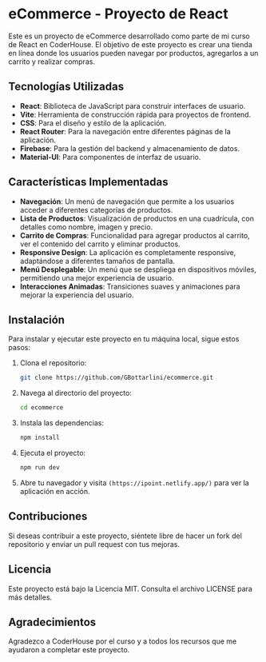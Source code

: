 # eCommerce - Proyecto de React

Este es un proyecto de eCommerce desarrollado como parte de mi curso de React en CoderHouse. El objetivo de este proyecto es crear una tienda en línea donde los usuarios pueden navegar por productos, agregarlos a un carrito y realizar compras.

## Tecnologías Utilizadas

- **React**: Biblioteca de JavaScript para construir interfaces de usuario.
- **Vite**: Herramienta de construcción rápida para proyectos de frontend.
- **CSS**: Para el diseño y estilo de la aplicación.
- **React Router**: Para la navegación entre diferentes páginas de la aplicación.
- **Firebase**: Para la gestión del backend y almacenamiento de datos.
- **Material-UI**: Para componentes de interfaz de usuario.

## Características Implementadas

- **Navegación**: Un menú de navegación que permite a los usuarios acceder a diferentes categorías de productos.
- **Lista de Productos**: Visualización de productos en una cuadrícula, con detalles como nombre, imagen y precio.
- **Carrito de Compras**: Funcionalidad para agregar productos al carrito, ver el contenido del carrito y eliminar productos.
- **Responsive Design**: La aplicación es completamente responsive, adaptándose a diferentes tamaños de pantalla.
- **Menú Desplegable**: Un menú que se despliega en dispositivos móviles, permitiendo una mejor experiencia de usuario.
- **Interacciones Animadas**: Transiciones suaves y animaciones para mejorar la experiencia del usuario.

## Instalación

Para instalar y ejecutar este proyecto en tu máquina local, sigue estos pasos:

1. Clona el repositorio:
   ```bash
   git clone https://github.com/GBottarlini/ecommerce.git
   ```

2. Navega al directorio del proyecto:
   ```bash
   cd ecommerce
   ```

3. Instala las dependencias:
   ```bash
   npm install
   ```

4. Ejecuta el proyecto:
   ```bash
   npm run dev
   ```

5. Abre tu navegador y visita `(https://ipoint.netlify.app/)` para ver la aplicación en acción.

## Contribuciones

Si deseas contribuir a este proyecto, siéntete libre de hacer un fork del repositorio y enviar un pull request con tus mejoras.

## Licencia

Este proyecto está bajo la Licencia MIT. Consulta el archivo LICENSE para más detalles.

## Agradecimientos

Agradezco a CoderHouse por el curso y a todos los recursos que me ayudaron a completar este proyecto.
